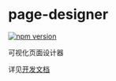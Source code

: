 # page-designer

[![npm version](https://badge.fury.io/js/page-designer.svg)](https://badge.fury.io/js/page-designer)

可视化页面设计器

详见[开发文档](./docs/README.md)

